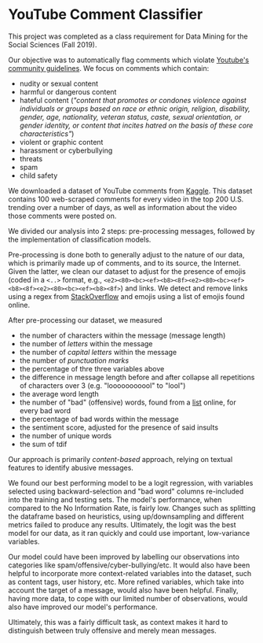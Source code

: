 # YouTube Comment Classifier
This project was completed as a class requirement for Data Mining for the Social Sciences (Fall 2019).

Our objective was to automatically flag comments which violate [Youtube's community guidelines](https://www.youtube.com/about/policies/#community-guidelines). We focus on comments which contain:

* nudity or sexual content
* harmful or dangerous content
* hateful content (*"content that promotes or condones violence against individuals or groups based on race or ethnic origin, religion, disability, gender, age, nationality, veteran status, caste, sexual orientation, or gender identity, or content that incites hatred on the basis of these core characteristics"*)
* violent or graphic content
* harassment or cyberbullying
* threats
* spam
* child safety

We downloaded a dataset of YouTube comments from [Kaggle](https://www.kaggle.com/datasnaek/youtube). This dataset contains 100 web-scraped comments for every video in the top 200 U.S. trending over a number of days, as well as information about the video those comments were posted on. 

We divided our analysis into 2 steps: pre-processing messages, followed by the implementation of classification models. 

Pre-processing is done both to generally adjust to the nature of our data, which is primarily made up of comments, and to its source, the Internet. Given the latter, we clean our dataset to adjust for the presence of emojis (coded in a `<..>` format, e.g., `<e2><80><bc><ef><b8><8f><e2><80><bc><ef><b8><8f><e2><80><bc><ef><b8><8f>`) and links. We detect and remove links using a regex from [StackOverflow](https://stackoverflow.com/questions/26496538/extract-urls-with-regex-into-a-new-data-frame-column) and emojis using a list of emojis found online.

After pre-processing our dataset, we measured

* the number of characters within the message (message length)
* the number of *letters* within the message
* the number of *capital letters* within the message
* the number of *punctuation marks*
* the percentage of thre three variables above
* the difference in message length before and after collapse all repetitions of characters over 3 (e.g. "looooooooool" to "lool")
* the average word length
* the number of "bad" (offensive) words, found from a [list](https://www.cs.cmu.edu/~biglou/resources/bad-words.txt) online, for every bad word
* the percentage of bad words within the message
* the sentiment score, adjusted for the presence of said insults
* the number of unique words
* the sum of tdif


Our approach is primarily *content-based* approach, relying on textual features to identify abusive messages.

We found our best performing model to be a logit regression, with variables selected using backward-selection and "bad word" columns re-included into the training and testing sets. The model's performance, when compared to the No Information Rate, is fairly low. Changes such as splitting the dataframe based on heuristics, using up/downsampling and different metrics failed to produce any results. Ultimately, the logit was the best model for our data, as it ran quickly and could use important, low-variance variables.

Our model could have been improved by labelling our observations into categories like spam/offensive/cyber-bullying/etc. It would also have been helpful to incorporate more context-related variables into the dataset, such as content tags, user history, etc. More refined variables, which take into account the target of a message, would also have been helpful. Finally, having more data, to cope with our limited number of observations, would also have improved our model's performance.

Ultimately, this was a fairly difficult task, as context makes it hard to distinguish between truly offensive and merely mean messages. 
